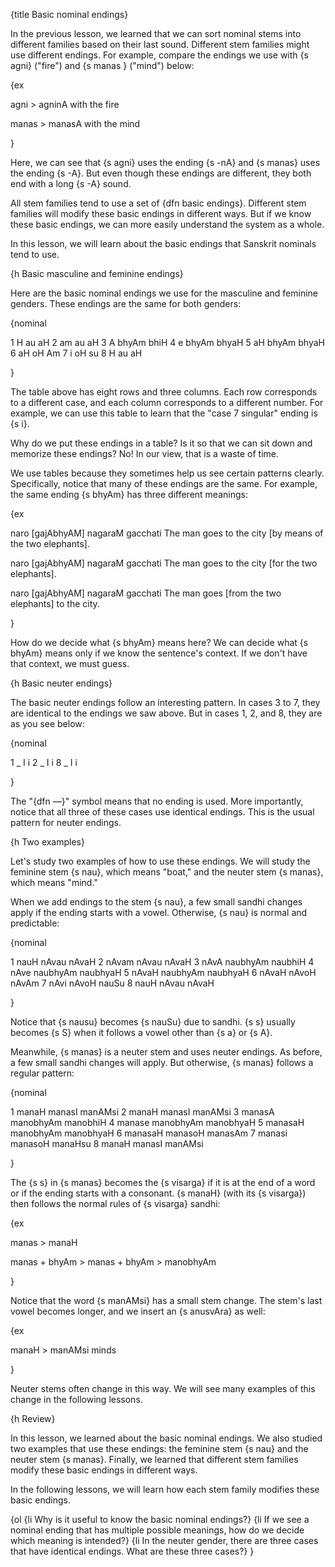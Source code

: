 {title Basic nominal endings}

In the previous lesson, we learned that we can sort nominal stems into
different families based on their last sound. Different stem families might use
different endings. For example, compare the endings we use with {s agni}
("fire") and {s manas } ("mind") below:

{ex

agni > agninA
with the fire

manas > manasA
with the mind

}

Here, we can see that {s agni} uses the ending {s -nA} and {s manas} uses the
ending {s -A}. But even though these endings are different, they both end with
a long {s -A} sound.

All stem families tend to use a set of {dfn basic endings}. Different stem
families will modify these basic endings in different ways. But if we know
these basic endings, we can more easily understand the system as a whole.

In this lesson, we will learn about the basic endings that Sanskrit nominals
tend to use.


{h Basic masculine and feminine endings}

Here are the basic nominal endings we use for the masculine and feminine
genders. These endings are the same for both genders:

{nominal

1 H au aH
2 am au aH
3 A bhyAm bhiH
4 e bhyAm bhyaH
5 aH bhyAm bhyaH
6 aH oH Am
7 i oH su
8 H au aH

}

The table above has eight rows and three columns. Each row corresponds to a
different case, and each column corresponds to a different number. For example,
we can use this table to learn that the "case 7 singular" ending is {s i}.

Why do we put these endings in a table? Is it so that we can sit down and
memorize these endings? No! In our view, that is a waste of time.

We use tables because they sometimes help us see certain patterns clearly.
Specifically, notice that many of these endings are the same. For example, the
same ending {s bhyAm} has three different meanings:

{ex

naro [gajAbhyAM] nagaraM gacchati
The man goes to the city [by means of the two elephants].

naro [gajAbhyAM] nagaraM gacchati
The man goes to the city [for the two elephants].

naro [gajAbhyAM] nagaraM gacchati
The man goes [from the two elephants] to the city.

}

How do we decide what {s bhyAm} means here? We can decide what {s bhyAm} means
only if we know the sentence's context. If we don't have that context, we must
guess.


{h Basic neuter endings}

The basic neuter endings follow an interesting pattern. In cases 3 to 7, they
are identical to the endings we saw above. But in cases 1, 2, and 8, they are
as you see below:

{nominal

1 _ I i
2 _ I i
8 _ I i

}

The "{dfn &mdash;}" symbol means that no ending is used. More importantly,
notice that all three of these cases use identical endings. This is the usual
pattern for neuter endings.


{h Two examples}

Let's study two examples of how to use these endings. We will study the
feminine stem {s nau}, which means "boat," and the neuter stem {s manas},
which means "mind."

When we add endings to the stem {s nau}, a few small sandhi changes apply if
the ending starts with a vowel. Otherwise, {s nau} is normal and predictable:

{nominal

1 nauH nAvau nAvaH
2 nAvam nAvau nAvaH
3 nAvA naubhyAm naubhiH
4 nAve naubhyAm naubhyaH
5 nAvaH naubhyAm naubhyaH
6 nAvaH nAvoH nAvAm
7 nAvi nAvoH nauSu
8 nauH nAvau nAvaH

}

Notice that {s nausu} becomes {s nauSu} due to sandhi. {s s} usually becomes {s
S} when it follows a vowel other than {s a} or {s A}.

Meanwhile, {s manas} is a neuter stem and uses neuter endings. As before, a few
small sandhi changes will apply. But otherwise, {s manas} follows a regular
pattern:

{nominal

1 manaH manasI manAMsi
2 manaH manasI manAMsi
3 manasA manobhyAm manobhiH
4 manase manobhyAm manobhyaH
5 manasaH manobhyAm manobhyaH
6 manasaH manasoH manasAm
7 manasi manasoH manaHsu
8 manaH manasI manAMsi

}

The {s s} in {s manas} becomes the {s visarga} if it is at the end of a word or
if the ending starts with a consonant. {s manaH} (with its {s visarga}) then
follows the normal rules of {s visarga} sandhi:

{ex

manas > manaH

manas + bhyAm > manas + bhyAm > manobhyAm

}

Notice that the word {s manAMsi} has a small stem change. The stem's last vowel
becomes longer, and we insert an {s anusvAra} as well:

{ex

manaH > manAMsi
minds

}

Neuter stems often change in this way. We will see many examples of this change
in the following lessons.


{h Review}

In this lesson, we learned about the basic nominal endings. We also studied two
examples that use these endings: the feminine stem {s nau} and the neuter stem
{s manas}. Finally, we learned that different stem families modify these basic
endings in different ways.

In the following lessons, we will learn how each stem family modifies these
basic endings.

{ol
    {li Why is it useful to know the basic nominal endings?}
    {li If we see a nominal ending that has multiple possible meanings, how do
    we decide which meaning is intended?}
    {li In the neuter gender, there are three cases that have identical
    endings. What are these three cases?}
}
